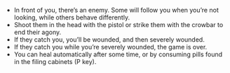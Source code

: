- In front of you, there’s an enemy. Some will follow you when you’re not looking, while others behave differently.
- Shoot them in the head with the pistol or strike them with the crowbar to end their agony.
- If they catch you, you’ll be wounded, and then severely wounded.
- If they catch you while you’re severely wounded, the game is over.
- You can heal automatically after some time, or by consuming pills found in the filing cabinets (P key).